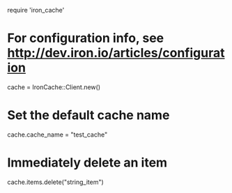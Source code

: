 require 'iron_cache'

# For configuration info, see http://dev.iron.io/articles/configuration
cache = IronCache::Client.new()

# Set the default cache name
cache.cache_name = "test_cache"

# Immediately delete an item
cache.items.delete("string_item")
